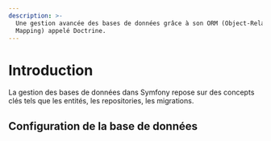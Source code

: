 ```yaml
---
description: >-
  Une gestion avancée des bases de données grâce à son ORM (Object-Relational
  Mapping) appelé Doctrine.
---
```


# Introduction

La gestion des bases de données dans Symfony repose sur des concepts clés tels que les entités, les repositories, les migrations.

## Configuration de la base de données

